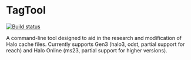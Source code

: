 # TagTool
[![Build status](https://ci.appveyor.com/api/projects/status/3oq871w8g546luiy/branch/dev?svg=true)](https://ci.appveyor.com/project/InsertStringNameHere/TagTool/branch/dev)

A command-line tool designed to aid in the research and modification of Halo cache files. Currently supports Gen3 (halo3, odst, partial support for reach) and Halo Online (ms23, partial support for higher versions).
